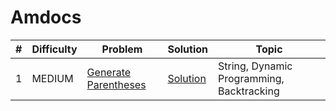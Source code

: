 # Amdocs

| # | Difficulty | Problem | Solution | Topic |
|---|------------|---------|----------|--------|
| 1 | MEDIUM | [Generate Parentheses](https://leetcode.com/problems/generate-parentheses) | [Solution](../coding/algorithms/recursionAndBacktracking/GenerateParentheses.java) | String, Dynamic Programming, Backtracking |
